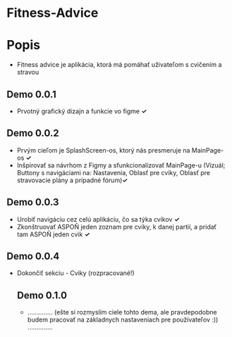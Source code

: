 # Fitness-Advice
<h1>Popis</h1>
<ul>
  <li>Fitness advice je aplikácia, ktorá má pomáhať uživateľom s cvičením a stravou</li>
 </ul>
 <h2>Demo 0.0.1</h2>
 <ul>
  <li>Prvotný grafický dizajn a funkcie vo figme <B>✓</B> </li>
 </ul>
 <h2>Demo 0.0.2</h2>
 <ul>
  <li>Prvým cieľom je SplashScreen-os, ktorý nás presmeruje na MainPage-os <B>✓</B> </li>
  <li>Inšpirovať sa návrhom z Figmy a sfunkcionalizovať MainPage-u (Vizuál; Buttony s navigáciami na: Nastavenia, Oblasť pre cviky, Oblasť pre stravovacie plány a prípadné fórum)<B>✓</B> </li>
 </ul>
 <h2>Demo 0.0.3</h2>
 <ul>
  <li>Urobiť navigáciu cez celú aplikáciu, čo sa týka cvikov <B>✓</B> </li>
  <li>Zkonštruovať ASPOŇ jeden zoznam pre cviky, k danej partií, a pridať tam ASPOŇ jeden cvik <B>✓</B> </li>
 </ul>
 <h2>Demo 0.0.4</h2>
 <ul>
  <li>Dokončiť sekciu - Cviky (rozpracované!)</li>
 </li>
 <h2>Demo 0.1.0</h2>
 <ul>
  <li>.............. (ešte si rozmyslím ciele tohto dema, ale pravdepodobne budem pracovať na základnych nastaveniach pre používateľov :)) ..............</li>
 </li>
